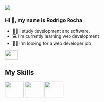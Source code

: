 <a href="https://giphy.com/"> 
    <img align="center" src="https://media.giphy.com/media/f3iwJFOVOwuy7K6FFw/source.gif" target="_blank">
</a>

### Hi 👋, my name is Rodrigo Rocha

- 👨‍🎓 I study development and software.
- 💻 I’m currently learning web development
- 👨‍💻 I'm looking for a web developer job

<a href="https://www.linkedin.com/in/rsarocha-dev/" >
  <img align="center" height="30" width="40" src="https://cdn.jsdelivr.net/gh/devicons/devicon/icons/linkedin/linkedin-original.svg" target="_blank">
</a>

## My Skills

<img height="50" width="60" display="inline-block" src="https://cdn.jsdelivr.net/gh/devicons/devicon/icons/html5/html5-original.svg">  
<img height="50" width="60" src="https://cdn.jsdelivr.net/gh/devicons/devicon/icons/css3/css3-original.svg">
<img height="50" width="60" src="https://cdn.jsdelivr.net/gh/devicons/devicon/icons/javascript/javascript-original.svg">
